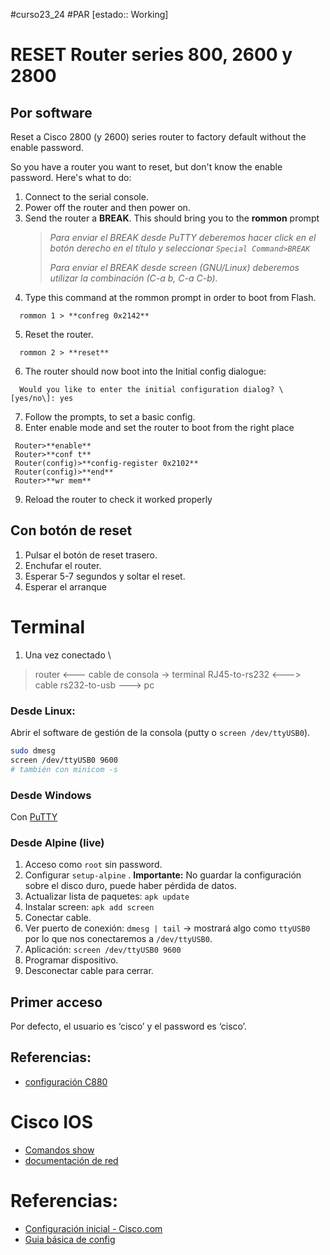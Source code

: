 #curso23_24 #PAR [estado:: Working] 

# RESET Router series 800, 2600 y 2800

## Por software
Reset a Cisco 2800 (y 2600) series router to factory default without the enable password.

So you have a router you want to reset, but don't know the enable password. Here's what to do:
1. Connect to the serial console.
2. Power off the router and then power on.
3. Send the router a **BREAK**. This should bring you to the **rommon** prompt
    > *Para enviar el BREAK desde PuTTY deberemos hacer click en el botón derecho en el título y seleccionar `Special Command>BREAK`*
    >
    > *Para enviar el BREAK desde screen (GNU/Linux) deberemos utilizar la combinación (C-a b, C-a C-b).*
4. Type this command at the rommon prompt in order to boot from Flash.
```ios
  rommon 1 > **confreg 0x2142**
```
5. Reset the router.
```ios
  rommon 2 > **reset**
```
6. The router should now boot into the Initial config dialogue:
```ios
  Would you like to enter the initial configuration dialog? \[yes/no\]: yes
```
7. Follow the prompts, to set a basic config.
8. Enter enable mode and set the router to boot from the right place
```ios
 Router>**enable**
 Router>**conf t**
 Router(config)>**config-register 0x2102**
 Router(config)>**end**
 Router>**wr mem**
```
9. Reload the router to check it worked properly


## Con botón de reset
1. Pulsar el botón de reset trasero.
2. Enchufar el router.
3. Esperar 5-7 segundos y soltar el reset.
4. Esperar el arranque


# Terminal

1. Una vez conectado \
> router <--- cable de consola -> terminal RJ45-to-rs232 <---> cable rs232-to-usb ---> pc

### Desde Linux:
Abrir el software de gestión de la consola (putty o `screen /dev/ttyUSB0`).
```bash
sudo dmesg
screen /dev/ttyUSB0 9600
# también con minicom -s
```


### Desde Windows 
Con [PuTTY](https://teklager.se/en/knowledge-base/serial-connection-putty-windows/)


### Desde Alpine (live)
1. Acceso como `root` sin password.
2. Configurar `setup-alpine` . **Importante:** No guardar la configuración sobre el disco duro, puede haber pérdida de datos.
3. Actualizar lista de paquetes: `apk update`
4. Instalar screen: `apk add screen`
5. Conectar cable.
6. Ver puerto de conexión: `dmesg | tail` -> mostrará algo como `ttyUSB0` por lo que nos conectaremos a `/dev/ttyUSB0`.
7. Aplicación: `screen /dev/ttyUSB0 9600`
8. Programar dispositivo.
9. Desconectar cable para cerrar.


## Primer acceso

Por defecto, el usuario es ‘cisco’ y el password es ‘cisco’.

## Referencias:
+ [configuración C880](https://www.networkstraining.com/basic-cisco-800-router-configuration-for-internet-access/)


# Cisco IOS
+ [Comandos show](https://www.solvetic.com/tutoriales/article/170-comandos-cisco-show/)
+ [documentación de red](https://ccnadesdecero.es/documentacion-red/)

# Referencias:
+ [Configuración inicial - Cisco.com](https://www.cisco.com/c/en/us/td/docs/routers/access/800/hardware/installation/guide/800HIG/initalconfig.html)
+ [Guia básica de config](https://www.cisco.com/c/en/us/td/docs/routers/access/800/software/configuration/guide/SCG800Guide/SCG800_Guide_BookMap_chapter_010.pdf)